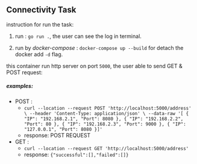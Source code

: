 ## Connectivity Task

instruction for run the task:
1. run :
`go run .`, the user can see the log in terminal.
   
2. run by _docker-compose_ : `docker-compose up --build` for detach the docker add `-d` flag.

this container run http server on port `5000`, the user able to send GET & POST request:


##### examples:

- POST :
  - `curl --location --request POST 'http://localhost:5000/address' \
    --header 'Content-Type: application/json' \
    --data-raw '[
    {
    "IP": "192.168.2.1",
    "Port": 8080
    },
    {
    "IP": "192.168.2.2",
    "Port": 80
    },
    {
    "IP": "192.168.2.3",
    "Port": 9000
    },
    {
    "IP": "127.0.0.1",
    "Port": 8080
    }]'`
  - response: POST REQUEST
- GET :
    - ``curl --location --request GET 'http://localhost:5000/address'``
    - response: `{"successful":[],"failed":[]}`